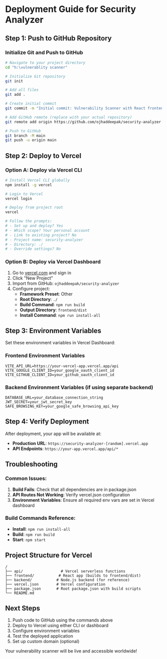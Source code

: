 # Deployment Guide for Security Analyzer

## Step 1: Push to GitHub Repository

### Initialize Git and Push to GitHub

```bash
# Navigate to your project directory
cd "h:\vulnerablity scanner"

# Initialize Git repository
git init

# Add all files
git add .

# Create initial commit
git commit -m "Initial commit: Vulnerability Scanner with React frontend and Node.js backend"

# Add GitHub remote (replace with your actual repository)
git remote add origin https://github.com/ojhaddeepak/security-analyzer.git

# Push to GitHub
git branch -M main
git push -u origin main
```

## Step 2: Deploy to Vercel

### Option A: Deploy via Vercel CLI

```bash
# Install Vercel CLI globally
npm install -g vercel

# Login to Vercel
vercel login

# Deploy from project root
vercel

# Follow the prompts:
# - Set up and deploy? Yes
# - Which scope? Your personal account
# - Link to existing project? No
# - Project name: security-analyzer
# - Directory: ./
# - Override settings? No
```

### Option B: Deploy via Vercel Dashboard

1. Go to [vercel.com](https://vercel.com) and sign in
2. Click "New Project"
3. Import from GitHub: `ojhaddeepak/security-analyzer`
4. Configure project:
   - **Framework Preset**: Other
   - **Root Directory**: `./`
   - **Build Command**: `npm run build`
   - **Output Directory**: `frontend/dist`
   - **Install Command**: `npm run install-all`

## Step 3: Environment Variables

Set these environment variables in Vercel Dashboard:

### Frontend Environment Variables
```
VITE_API_URL=https://your-vercel-app.vercel.app/api
VITE_GOOGLE_CLIENT_ID=your_google_oauth_client_id
VITE_GITHUB_CLIENT_ID=your_github_oauth_client_id
```

### Backend Environment Variables (if using separate backend)
```
DATABASE_URL=your_database_connection_string
JWT_SECRET=your_jwt_secret_key
SAFE_BROWSING_KEY=your_google_safe_browsing_api_key
```

## Step 4: Verify Deployment

After deployment, your app will be available at:
- **Production URL**: `https://security-analyzer-[random].vercel.app`
- **API Endpoints**: `https://your-app.vercel.app/api/*`

## Troubleshooting

### Common Issues:

1. **Build Fails**: Check that all dependencies are in package.json
2. **API Routes Not Working**: Verify vercel.json configuration
3. **Environment Variables**: Ensure all required env vars are set in Vercel dashboard

### Build Commands Reference:
- **Install**: `npm run install-all`
- **Build**: `npm run build`
- **Start**: `npm start`

## Project Structure for Vercel

```
/
├── api/                 # Vercel serverless functions
├── frontend/           # React app (builds to frontend/dist)
├── backend/           # Node.js backend (for reference)
├── vercel.json        # Vercel configuration
├── package.json       # Root package.json with build scripts
└── README.md
```

## Next Steps

1. Push code to GitHub using the commands above
2. Deploy to Vercel using either CLI or dashboard
3. Configure environment variables
4. Test the deployed application
5. Set up custom domain (optional)

Your vulnerability scanner will be live and accessible worldwide!
